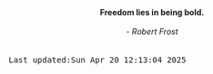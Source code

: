 
<div align="center"><b><span>Freedom lies in being bold.</span></b><br><br><i> - Robert Frost</i></div>
<br><br><kbd>Last updated:Sun Apr 20 12:13:04 2025</kbd>